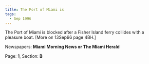 ```yaml
---  
title: The Port of Miami is  
tags:  
  - Sep 1996  
---  
```

  
The Port of Miami is blocked after a Fisher Island ferry collides with a pleasure boat. [More on 13Sep96 page 4BH.]  
  
Newspapers: **Miami Morning News or The Miami Herald**  
  
Page: **1**, Section: **B** 

